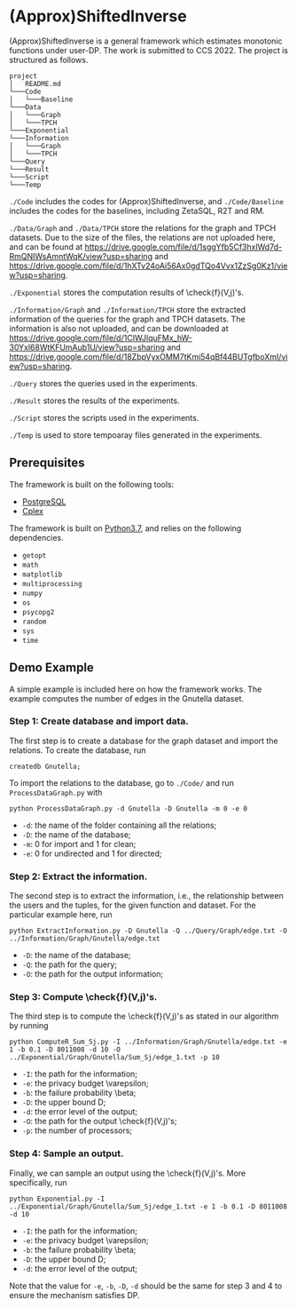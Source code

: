 # (Approx)ShiftedInverse
(Approx)ShiftedInverse is a general framework which estimates monotonic functions under user-DP. The work is submitted to CCS 2022. The project is structured as follows.

```
project
│   README.md
└───Code
│   └───Baseline
└───Data
│   └───Graph
│   └───TPCH
└───Exponential
└───Information
│   └───Graph
│   └───TPCH
└───Query
└───Result
└───Script
└───Temp
```

`./Code` includes the codes for (Approx)ShiftedInverse, and `./Code/Baseline` includes the codes for the baselines, including ZetaSQL, R2T and RM.

`./Data/Graph` and `./Data/TPCH` store the relations for the graph and TPCH datasets. Due to the size of the files, the relations are not uploaded here, and can be found at https://drive.google.com/file/d/1sggYfb5Cf3hxlWd7d-RmQNIWsAmntWqK/view?usp=sharing and https://drive.google.com/file/d/1hXTv24oAi56Ax0gdTQo4Vvx1ZzSg0Kz1/view?usp=sharing.

`./Exponential` stores the computation results of \check{f}(V,j)'s.

`./Information/Graph` and `./Information/TPCH` store the extracted information of the queries for the graph and TPCH datasets. The information is also not uploaded, and can be downloaded at https://drive.google.com/file/d/1CIWJlquFMx_hW-30Yxl68WtKFUmAub1U/view?usp=sharing and https://drive.google.com/file/d/18ZbpVyxOMM7tKmi54qBf44BUTgfboXmI/view?usp=sharing.

`./Query` stores the queries used in the experiments.

`./Result` stores the results of the experiments.

`./Script` stores the scripts used in the experiments.

`./Temp` is used to store tempoaray files generated in the experiments.

## Prerequisites
The framework is built on the following tools:
* [PostgreSQL](https://www.postgresql.org/)
* [Cplex](https://www.ibm.com/analytics/cplex-optimizer)

The framework is built on [Python3.7](https://www.python.org/downloads/release/python-3713/), and relies on the following dependencies.
* `getopt`
* `math`
* `matplotlib`
* `multiprocessing`
* `numpy`
* `os`
* `psycopg2`
* `random`
* `sys`
* `time`

## Demo Example
A simple example is included here on how the framework works. The example computes the number of edges in the Gnutella dataset.

### Step 1: Create database and import data.
The first step is to create a database for the graph dataset and import the relations. To create the database, run
```
createdb Gnutella;
```
To import the relations to the database, go to `./Code/` and run `ProcessDataGraph.py` with
```
python ProcessDataGraph.py -d Gnutella -D Gnutella -m 0 -e 0
```
 - `-d`: the name of the folder containing all the relations;
 - `-D`: the name of the database;
 - `-m`: 0 for import and 1 for clean;
 - `-e`: 0 for undirected and 1 for directed;

### Step 2: Extract the information.
The second step is to extract the information, i.e., the relationship between the users and the tuples, for the given function and dataset. For the particular example here, run
```
python ExtractInformation.py -D Gnutella -Q ../Query/Graph/edge.txt -O ../Information/Graph/Gnutella/edge.txt
```
 - `-D`: the name of the database;
 - `-Q`: the path for the query;
 - `-O`: the path for the output information;

### Step 3: Compute \check{f}(V,j)'s.
The third step is to compute the \check{f}(V,j)'s as stated in our algorithm by running
```
python ComputeR_Sum_Sj.py -I ../Information/Graph/Gnutella/edge.txt -e 1 -b 0.1 -D 8011008 -d 10 -O ../Exponential/Graph/Gnutella/Sum_Sj/edge_1.txt -p 10
```
 - `-I`: the path for the information;
 - `-e`: the privacy budget \varepsilon;
 - `-b`: the failure probability \beta;
 - `-D`: the upper bound D;
 - `-d`: the error level of the output;
 - `-O`: the path for the output \check{f}(V,j)'s;
 - `-p`: the number of processors;

### Step 4: Sample an output.
Finally, we can sample an output using the \check{f}(V,j)'s. More specifically, run
```
python Exponential.py -I ../Exponential/Graph/Gnutella/Sum_Sj/edge_1.txt -e 1 -b 0.1 -D 8011008 -d 10
```
 - `-I`: the path for the information;
 - `-e`: the privacy budget \varepsilon;
 - `-b`: the failure probability \beta;
 - `-D`: the upper bound D;
 - `-d`: the error level of the output;

Note that the value for `-e`, `-b`, `-D`, `-d` should be the same for step 3 and 4 to ensure the mechanism satisfies DP.
